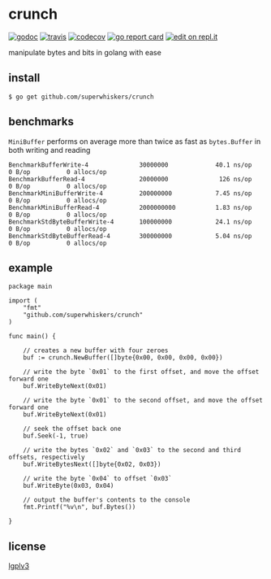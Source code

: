 # crunch

[![godoc](https://godoc.org/github.com/superwhiskers/crunch?status.svg)](https://godoc.org/github.com/superwhiskers/crunch)&nbsp;[![travis](https://travis-ci.org/superwhiskers/crunch.svg?branch=master)](https://travis-ci.org/superwhiskers/crunch#)&nbsp;[![codecov](https://codecov.io/gh/superwhiskers/crunch/branch/master/graph/badge.svg)](https://codecov.io/gh/superwhiskers/crunch)&nbsp;[![go report card](https://goreportcard.com/badge/github.com/superwhiskers/crunch)](https://goreportcard.com/report/github.com/superwhiskers/crunch)&nbsp;[![edit on repl.it](https://repl-badge.jajoosam.repl.co/edit.png)](https://repl.it/github/https://github.com/superwhiskers/crunch?ref=button)


manipulate bytes and bits in golang with ease

## install

```
$ go get github.com/superwhiskers/crunch
```

## benchmarks

`MiniBuffer` performs on average more than twice as fast as `bytes.Buffer` in both writing and reading
```
BenchmarkBufferWrite-4          	30000000	         40.1 ns/op	       0 B/op	       0 allocs/op
BenchmarkBufferRead-4           	20000000	          126 ns/op	       0 B/op	       0 allocs/op
BenchmarkMiniBufferWrite-4      	200000000	         7.45 ns/op	       0 B/op	       0 allocs/op
BenchmarkMiniBufferRead-4       	2000000000	         1.83 ns/op	       0 B/op	       0 allocs/op
BenchmarkStdByteBufferWrite-4   	100000000	         24.1 ns/op	       0 B/op	       0 allocs/op
BenchmarkStdByteBufferRead-4    	300000000	         5.04 ns/op	       0 B/op	       0 allocs/op
```

## example

```golang
package main

import (
	"fmt"
	"github.com/superwhiskers/crunch"
)

func main() {

	// creates a new buffer with four zeroes
	buf := crunch.NewBuffer([]byte{0x00, 0x00, 0x00, 0x00})
	
	// write the byte `0x01` to the first offset, and move the offset forward one
	buf.WriteByteNext(0x01)
	
	// write the byte `0x01` to the second offset, and move the offset forward one
	buf.WriteByteNext(0x01)
	
	// seek the offset back one
	buf.Seek(-1, true)
	
	// write the bytes `0x02` and `0x03` to the second and third offsets, respectively
	buf.WriteBytesNext([]byte{0x02, 0x03})
	
	// write the byte `0x04` to offset `0x03`
	buf.WriteByte(0x03, 0x04)
	
	// output the buffer's contents to the console
	fmt.Printf("%v\n", buf.Bytes())
	
}
```

## license

[lgplv3](https://www.gnu.org/licenses/lgpl-3.0.en.html)
